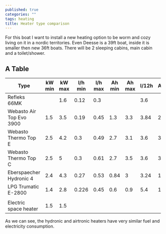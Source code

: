 ```yaml
---
published: true
categories: ""
tags: heating
title: Heater type comparison
---
```



For this boat I want to install a new heating option to be worm and cozy living on it in a nordic territories. Even Deesse is a 39ft boat, inside it is smaller then new 36ft boats. There will be 2 sleeping cabins, main cabin and a toilet/shower.

## A Table

| Type                     | kW min | kW max | l/h min | l/h max | Ah min | Ah max | l/12h | Ah/12 | Fuel $ |
|--------------------------|--------|--------|---------|---------|--------|--------|-------|-------|--------|
| Refleks 66MK             |        | 1.6    | 0.12    | 0.3     |        |        | 3.6   |       | 4.68   |
| Webasto Air Top Evo 3900 | 1.5    | 3.5    | 0.19    | 0.45    | 1.3    | 3.3    | 3.84  | 27.6  | 4.992  |
| Webasto Thermo Top E     | 2.5    | 4.2    | 0.3     | 0.49    | 2.7    | 3.1    | 3.6   | 32.4  | 4.68   |
| Webasto Thermo Top C     | 2.5    | 5      | 0.3     | 0.61    | 2.7    | 3.5    | 3.6   | 32.4  | 4.68   |
| Eberspaecher Hydronic 4  | 2.4    | 4.3    | 0.27    | 0.53    | 0.84   | 3      | 3.24  | 10.08 | 4.212  |
| LPG Trumatic E-2800      | 1.4    | 2.8    | 0.226   | 0.45    | 0.6    | 0.9    | 5.4   | 10.8  | 4.32   |
|                          |        |        |         |         |        |        |       |       |        |
| Electric space heater    | 1.5    | 1.5    |         |         |        |        |       |       | 6.3    |

As we can see, the hydronic and airtronic heaters have very similar fuel and electricity consumption.
